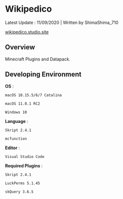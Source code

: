 # Wikipedico
Latest Update : 11/09/2020 | Written by ShimaShima_710

[wikipedico.studio.site](https://wikipedico.studio.site)

## Overview
Minecraft Plugins and Datapack.

## Developing Environment
**OS** :

	macOS 10.15.5/6/7 Catalina

	macOS 11.0.1 RC2

	Windows 10

**Language** :

	Skript 2.4.1

	mcfunction

**Editor** :

	Visual Studio Code

**Required Plugins** :

	Skript 2.4.1

	LuckPerms 5.1.45

	skQuery 3.6.5
